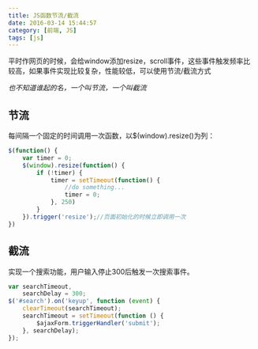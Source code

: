 ```yaml
---
title: JS函数节流/截流
date: 2016-03-14 15:44:57
category: [前端, JS]
tags: [js]
---
```

平时作网页的时候，会给window添加resize，scroll事件，这些事件触发频率比较高，如果事件实现比较复杂，性能较低，可以使用节流/截流方式

*也不知道谁起的名，一个叫节流，一个叫截流*
## 节流
每间隔一个固定的时间调用一次函数，以$(window).resize()为列：
```javascript
$(function() {
    var timer = 0;
    $(window).resize(function() {
        if (!timer) {
            timer = setTimeout(function() {
                //do something...
                timer = 0;
            }, 250)
        }
    }).trigger('resize');//页面初始化的时候立即调用一次
})
```

## 截流
实现一个搜索功能，用户输入停止300后触发一次搜索事件。
```javascript
var searchTimeout,
    searchDelay = 300;
$('#search').on('keyup', function (event) {
    clearTimeout(searchTimeout);
    searchTimeout = setTimeout(function () {
        $ajaxForm.triggerHandler('submit');
    }, searchDelay);
});
```
